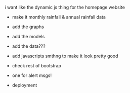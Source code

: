 i want like the dynamic js thing for the homepage website

- make it monthly rainfall & annual rainfall data
- add the graphs
- add the models
- add the data???
- add javascripts smthng to make it look pretty good

- check rest of bootstrap
- one for alert msgs!



- deployment